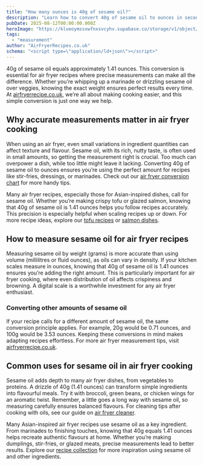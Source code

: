 ```yaml
---
title: "How many ounces is 40g of sesame oil?"
description: "Learn how to convert 40g of sesame oil to ounces in seconds. Perfect for air fryer recipes and precise cooking measurements."
pubDate: 2025-08-12T00:00:00.000Z
heroImage: "https://klueoymssxwfnxsvcyhv.supabase.co/storage/v1/object/public/md/how-many-ounces-is-40g-of-sesame-oil-a26b3c3f.webp"
tags:
  - "measurement"
author: "AirFryerRecipes.co.uk"
schema: "<script type=\"application/ld+json\"></script>"
---
```


<p>40g of sesame oil equals approximately 1.41 ounces. This conversion is essential for air fryer recipes where precise measurements can make all the difference. Whether you’re whipping up a marinade or drizzling sesame oil over veggies, knowing the exact weight ensures perfect results every time. At <a href=https://www.airfryerrecipe.co.uk>airfryerrecipe.co.uk</a>, we’re all about making cooking easier, and this simple conversion is just one way we help.</p>

<h2>Why accurate measurements matter in air fryer cooking</h2>
<p>When using an air fryer, even small variations in ingredient quantities can affect texture and flavour. Sesame oil, with its rich, nutty taste, is often used in small amounts, so getting the measurement right is crucial. Too much can overpower a dish, while too little might leave it lacking. Converting 40g of sesame oil to ounces ensures you’re using the perfect amount for recipes like stir-fries, dressings, or marinades. Check out our <a href=https://www.airfryerrecipe.co.uk/air-fryer-conversion-chart>air fryer conversion chart</a> for more handy tips.</p>

<p>Many air fryer recipes, especially those for Asian-inspired dishes, call for sesame oil. Whether you’re making crispy tofu or glazed salmon, knowing that 40g of sesame oil is 1.41 ounces helps you follow recipes accurately. This precision is especially helpful when scaling recipes up or down. For more recipe ideas, explore our <a href=https://www.airfryerrecipe.co.uk/recipe-category/tofu>tofu recipes</a> or <a href=https://www.airfryerrecipe.co.uk/recipe-category/salmon>salmon dishes</a>.</p>

<h2>How to measure sesame oil for air fryer recipes</h2>
<p>Measuring sesame oil by weight (grams) is more accurate than using volume (millilitres or fluid ounces), as oils can vary in density. If your kitchen scales measure in ounces, knowing that 40g of sesame oil is 1.41 ounces ensures you’re adding the right amount. This is particularly important for air fryer cooking, where even distribution of oil affects crispiness and browning. A digital scale is a worthwhile investment for any air fryer enthusiast.</p>

<h3>Converting other amounts of sesame oil</h3>
<p>If your recipe calls for a different amount of sesame oil, the same conversion principle applies. For example, 20g would be 0.71 ounces, and 100g would be 3.53 ounces. Keeping these conversions in mind makes adapting recipes effortless. For more air fryer measurement tips, visit <a href=https://www.airfryerrecipe.co.uk>airfryerrecipe.co.uk</a>.</p>

<h2>Common uses for sesame oil in air fryer cooking</h2>
<p>Sesame oil adds depth to many air fryer dishes, from vegetables to proteins. A drizzle of 40g (1.41 ounces) can transform simple ingredients into flavourful meals. Try it with broccoli, green beans, or chicken wings for an aromatic twist. Remember, a little goes a long way with sesame oil, so measuring carefully ensures balanced flavours. For cleaning tips after cooking with oils, see our guide on <a href=https://www.airfryerrecipe.co.uk/air-fryer-cleaner>air fryer cleaner</a>.</p>

<p>Many Asian-inspired air fryer recipes use sesame oil as a key ingredient. From marinades to finishing touches, knowing that 40g equals 1.41 ounces helps recreate authentic flavours at home. Whether you’re making dumplings, stir-fries, or glazed meats, precise measurements lead to better results. Explore our <a href=https://www.airfryerrecipe.co.uk/recipes>recipe collection</a> for more inspiration using sesame oil and other ingredients.</p>